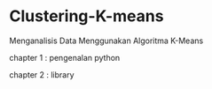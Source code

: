 # Clustering-K-means

Menganalisis Data Menggunakan Algoritma K-Means

chapter 1 : pengenalan python

chapter 2 : library
